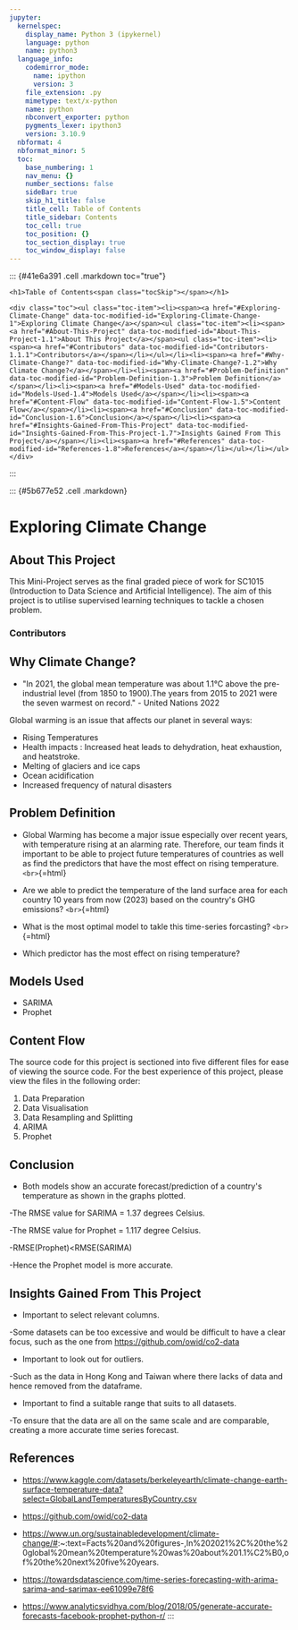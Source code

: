 ```yaml
---
jupyter:
  kernelspec:
    display_name: Python 3 (ipykernel)
    language: python
    name: python3
  language_info:
    codemirror_mode:
      name: ipython
      version: 3
    file_extension: .py
    mimetype: text/x-python
    name: python
    nbconvert_exporter: python
    pygments_lexer: ipython3
    version: 3.10.9
  nbformat: 4
  nbformat_minor: 5
  toc:
    base_numbering: 1
    nav_menu: {}
    number_sections: false
    sideBar: true
    skip_h1_title: false
    title_cell: Table of Contents
    title_sidebar: Contents
    toc_cell: true
    toc_position: {}
    toc_section_display: true
    toc_window_display: false
---
```


::: {#41e6a391 .cell .markdown toc="true"}
```{=html}
<h1>Table of Contents<span class="tocSkip"></span></h1>
```
```{=html}
<div class="toc"><ul class="toc-item"><li><span><a href="#Exploring-Climate-Change" data-toc-modified-id="Exploring-Climate-Change-1">Exploring Climate Change</a></span><ul class="toc-item"><li><span><a href="#About-This-Project" data-toc-modified-id="About-This-Project-1.1">About This Project</a></span><ul class="toc-item"><li><span><a href="#Contributors" data-toc-modified-id="Contributors-1.1.1">Contributors</a></span></li></ul></li><li><span><a href="#Why-Climate-Change?" data-toc-modified-id="Why-Climate-Change?-1.2">Why Climate Change?</a></span></li><li><span><a href="#Problem-Definition" data-toc-modified-id="Problem-Definition-1.3">Problem Definition</a></span></li><li><span><a href="#Models-Used" data-toc-modified-id="Models-Used-1.4">Models Used</a></span></li><li><span><a href="#Content-Flow" data-toc-modified-id="Content-Flow-1.5">Content Flow</a></span></li><li><span><a href="#Conclusion" data-toc-modified-id="Conclusion-1.6">Conclusion</a></span></li><li><span><a href="#Insights-Gained-From-This-Project" data-toc-modified-id="Insights-Gained-From-This-Project-1.7">Insights Gained From This Project</a></span></li><li><span><a href="#References" data-toc-modified-id="References-1.8">References</a></span></li></ul></li></ul></div>
```
:::

::: {#5b677e52 .cell .markdown}
# Exploring Climate Change

## About This Project

This Mini-Project serves as the final graded piece of work for SC1015
(Introduction to Data Science and Artificial Intelligence). The aim of
this project is to utilise supervised learning techniques to tackle a
chosen problem.

### Contributors

## Why Climate Change?

-   "In 2021, the global mean temperature was about 1.1°C above the
    pre-industrial level (from 1850 to 1900).The years from 2015 to 2021
    were the seven warmest on record." - United Nations 2022

Global warming is an issue that affects our planet in several ways:

-   Rising Temperatures
-   Health impacts : Increased heat leads to dehydration, heat
    exhaustion, and heatstroke.
-   Melting of glaciers and ice caps
-   Ocean acidification
-   Increased frequency of natural disasters

## Problem Definition

-   Global Warming has become a major issue especially over recent
    years, with temperature rising at an alarming rate. Therefore, our
    team finds it important to be able to project future temperatures of
    countries as well as find the predictors that have the most effect
    on rising temperature. `<br>`{=html}

-   Are we able to predict the temperature of the land surface area for
    each country 10 years from now (2023) based on the country\'s GHG
    emissions? `<br>`{=html}

-   What is the most optimal model to takle this time-series forcasting?
    `<br>`{=html}

-   Which predictor has the most effect on rising temperature?

## Models Used

-   SARIMA
-   Prophet

## Content Flow

The source code for this project is sectioned into five different files
for ease of viewing the source code. For the best experience of this
project, please view the files in the following order:

1.  Data Preparation
2.  Data Visualisation
3.  Data Resampling and Splitting
4.  ARIMA
5.  Prophet

## Conclusion

-   Both models show an accurate forecast/prediction of a country's
    temperature as shown in the graphs plotted.

-The RMSE value for SARIMA = 1.37 degrees Celsius.

-The RMSE value for Prophet = 1.117 degree Celsius.

-RMSE(Prophet)\<RMSE(SARIMA)

-Hence the Prophet model is more accurate.

## Insights Gained From This Project

-   Important to select relevant columns.

-Some datasets can be too excessive and would be difficult to have a
clear focus, such as the one from <https://github.com/owid/co2-data>

-   Important to look out for outliers.

-Such as the data in Hong Kong and Taiwan where there lacks of data and
hence removed from the dataframe.

-   Important to find a suitable range that suits to all datasets.

-To ensure that the data are all on the same scale and are comparable,
creating a more accurate time series forecast.

## References

-   <https://www.kaggle.com/datasets/berkeleyearth/climate-change-earth-surface-temperature-data?select=GlobalLandTemperaturesByCountry.csv>

-   <https://github.com/owid/co2-data>

-   <https://www.un.org/sustainabledevelopment/climate-change/#>:\~:text=Facts%20and%20figures-,In%202021%2C%20the%20global%20mean%20temperature%20was%20about%201.1%C2%B0,of%20the%20next%20five%20years.

-   <https://towardsdatascience.com/time-series-forecasting-with-arima-sarima-and-sarimax-ee61099e78f6>

-   <https://www.analyticsvidhya.com/blog/2018/05/generate-accurate-forecasts-facebook-prophet-python-r/>
:::
